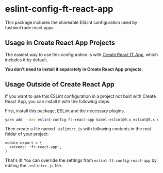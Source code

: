 # eslint-config-ft-react-app

This package includes the shareable ESLint configuration used by fashionTrade react apps.

## Usage in Create React App Projects

The easiest way to use this configuration is with [Create React fT App](https://github.com/FashionTrade/create-ft-react-app), which includes it by default.

**You don’t need to install it separately in Create React App projects.**

## Usage Outside of Create React App

If you want to use this ESLint configuration in a project not built with Create React App, you can install it with the following steps.

First, install this package, ESLint and the necessary plugins.

```sh
yarn add --dev eslint-config-ft-react-app babel-eslint@9.x eslint@5.x eslint-plugin-flowtype@2.x eslint-plugin-import@2.x eslint-plugin-jsx-a11y@6.x eslint-plugin-react@7.x eslint-config-airbnb@17.0.0 eslint-config-prettier@3.0.1 eslint-plugin-jest@21.x eslint-plugin-mocha@5.x eslint-plugin-prettier@2.x
```

Then create a file named `.eslintrc.js` with following contents in the root folder of your project:

```
module.export = {
  extends: 'ft-react-app',
}
```

That's it! You can override the settings from `eslint-ft-config-react-app` by editing the `.eslintrc.js` file.
